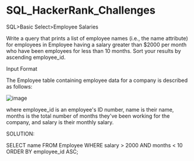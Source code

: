 # SQL_HackerRank_Challenges

SQL>Basic Select>Employee Salaries

Write a query that prints a list of employee names (i.e., the name attribute) for employees
in Employee having a salary greater than $2000 per month who have been employees for 
less than 10 months. Sort your results by ascending employee_id.

Input Format

The Employee table containing employee data for a company is described as follows:

![image](https://user-images.githubusercontent.com/104165655/167508293-dee087d6-7ee6-437a-a329-c2e2d7c4284a.png)

where employee_id is an employee's ID number, name is their name, months is the total 
number of months they've been working for the company, and salary is their monthly salary.

SOLUTION:

SELECT name
FROM Employee
WHERE salary > 2000
AND months < 10
ORDER BY employee_id ASC;
